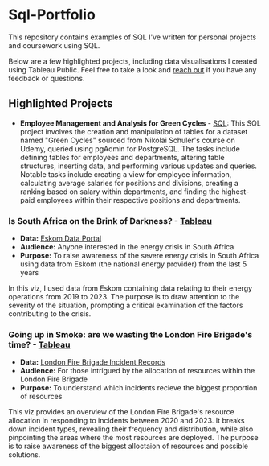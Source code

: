 # Sql-Portfolio
This repository contains examples of SQL I've written for personal projects and coursework using SQL.

Below are a few highlighted projects, including data visualisations I created using Tableau Public. Feel free to take a look and [reach out](https://www.linkedin.com/in/katy-b-3a0147282/) if you have any feedback or questions.

## Highlighted Projects
* **Employee Management and Analysis for Green Cycles** - [SQL](https://github.com/katy-bond21/Sql-Portfolio/blob/main/Employee%20Management%20and%20Analysis%20for%20Green%20Cycles): This SQL project involves the creation and manipulation of tables for a dataset named "Green Cycles" sourced from Nikolai Schuler's course on Udemy, queried using pgAdmin for PostgreSQL. The tasks include defining tables for employees and departments, altering table structures, inserting data, and performing various updates and queries. Notable tasks include creating a view for employee information, calculating average salaries for positions and divisions, creating a ranking based on salary within departments, and finding the highest-paid employees within their respective positions and departments.


### Is South Africa on the Brink of Darkness? - [Tableau](https://public.tableau.com/app/profile/katy.bond/viz/IsSouthAfricaontheBrinkofDarkness/IsSouthAfricaontheBrinkofDarkness3)
- **Data:** [Eskom Data Portal](https://www.eskom.co.za/dataportal/)
- **Audience:** Anyone interested in the energy crisis in South Africa
- **Purpose:** To raise awareness of the severe energy crisis in South Africa using data from Eskom (the national energy provider) from the last 5 years

In this viz, I used data from Eskom containing data relating to their energy operations from 2019 to 2023.  The purpose is to draw attention to the severity of the situation, prompting a critical examination of the factors contributing to the crisis.

### Going up in Smoke: are we wasting the London Fire Brigade's time? - [Tableau](https://public.tableau.com/app/profile/katy.bond/viz/KatyBond-LFBDraft41/GoingupinSmoke)
- **Data:** [London Fire Brigade Incident Records](https://data.london.gov.uk/dataset/london-fire-brigade-incident-records)
- **Audience:** For those intrigued by the allocation of resources within the London Fire Brigade
- **Purpose:** To understand which incidents recieve the biggest proportion of resources

This viz provides an overview of the London Fire Brigade's resource allocation in responding to incidents between 2020 and 2023. It breaks down incident types, revealing their frequency and distribution, while also pinpointing the areas where the most resources are deployed. The purpose is to raise awareness of the biggest alloctaion of resources and possible solutions.



